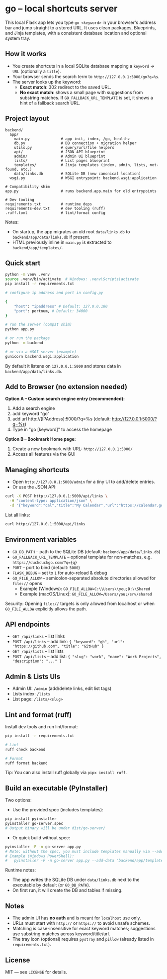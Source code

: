 # go – local shortcuts server

This local Flask app lets you type `go <keyword>` in your browser's address bar and jump straight to a stored URL. It uses clean packages, Blueprints, and Jinja templates, with a consistent database location and optional system tray.

## How it works

- You create shortcuts in a local SQLite database mapping a `keyword` → `URL` (optionally a `title`).
- Your browser sends the search term to `http://127.0.0.1:5000/go?q=%s`.
- The server looks up the keyword:
  - **Exact match**: 302 redirect to the saved URL.
  - **No exact match**: shows a small page with suggestions from substring matches. If `GO_FALLBACK_URL_TEMPLATE` is set, it shows a hint of a fallback search URL.

## Project layout

```
backend/
  app/
    main.py              # app init, index, /go, healthz
    db.py                # DB connection + migration helper
    utils.py             # query/url/file helpers
    api/                 # JSON API blueprint
    admin/               # Admin UI blueprint
    lists/               # List pages blueprint
    templates/           # Jinja templates (index, admin, lists, not-found, etc.)
    data/links.db        # SQLite DB (new canonical location)
  wsgi.py                # WSGI entrypoint: backend.wsgi:application

# Compatibility shim
app.py                   # runs backend.app.main for old entrypoints

# Dev tooling
requirements.txt         # runtime deps
requirements-dev.txt     # dev tooling (ruff)
.ruff.toml               # lint/format config
```

Notes:
- On startup, the app migrates an old root `data/links.db` to `backend/app/data/links.db` if present.
- HTML previously inline in `main.py` is extracted to `backend/app/templates/`.

## Quick start

```bash
python -m venv .venv
source .venv/bin/activate  # Windows: .venv\Scripts\activate
pip install -r requirements.txt

# configure ip address and port in config.py

{
    "host": "ipaddress" # Default: 127.0.0.100
    "port": portnum, # Default: 34000
}

# run the server (compat shim)
python app.py

# or run the package
python -m backend

# or via a WSGI server (example)
gunicorn backend.wsgi:application
```

By default it listens on `127.0.0.1:5000` and stores data in `backend/app/data/links.db`.

## Add to Browser (no extension needed)

**Option A – Custom search engine entry (recommended):**

1. Add a search engine
2. add keyword "go"
3. add url http://[IPAddress]:5000/?q=%s (default: http://127.0.0.1:5000/?q=%s)
4. Type in "go [keyword]" to access the homepage

**Option B – Bookmark Home page:**

1. Create a new bookmark with URL: `http://127.0.0.1:5000/`
2. Access all features via the GUI

## Managing shortcuts

- Open `http://127.0.0.1:5000/admin` for a tiny UI to add/delete entries.
- Or use the JSON API:

```bash
curl -X POST http://127.0.0.1:5000/api/links \
  -H "content-type: application/json" \
  -d '{"keyword":"cal","title":"My Calendar","url":"https://calendar.google.com"}'
```

List all links:

```bash
curl http://127.0.0.1:5000/api/links
```

## Environment variables

- `GO_DB_PATH` – path to the SQLite DB (default: `backend/app/data/links.db`)
- `GO_FALLBACK_URL_TEMPLATE` – optional template for non-matches, e.g. `https://duckduckgo.com/?q={q}`
- `PORT` – port to bind (default: `5000`)
- `FLASK_DEBUG` – set to `1` for auto-reload & debug
- `GO_FILE_ALLOW` – semicolon-separated absolute directories allowed for `file://` opens
  - Example (Windows): `GO_FILE_ALLOW=C:\\Users\\you;D:\\Shared`
  - Example (macOS/Linux): `GO_FILE_ALLOW=/Users/you;/srv/shared`

Security: Opening `file://` targets is only allowed from localhost or when `GO_FILE_ALLOW` explicitly allows the path.

## API endpoints

- `GET /api/links` – list links
- `POST /api/links` – add link: `{ "keyword": "gh", "url": "https://github.com", "title": "GitHub" }`
- `GET /api/lists` – list lists
- `POST /api/lists` – add list: `{ "slug": "work", "name": "Work Projects", "description": "..." }`

## Admin & Lists UIs

- Admin UI: `/admin` (add/delete links, edit list tags)
- Lists index: `/lists`
- List page: `/lists/<slug>`

## Lint and format (ruff)

Install dev tools and run lint/format:

```bash
pip install -r requirements.txt

# Lint
ruff check backend

# Format
ruff format backend
```

Tip: You can also install ruff globally via `pipx install ruff`.

## Build an executable (PyInstaller)

Two options:

- Use the provided spec (includes templates):

```bash
pip install pyinstaller
pyinstaller go-server.spec
# Output binary will be under dist/go-server/
```

- Or quick build without spec:

```bash
pyinstaller -F -n go-server app.py 
# Note: without the spec, you must include templates manually via --add-data.
# Example (Windows PowerShell):
#   pyinstaller -F -n go-server app.py --add-data "backend/app/templates;backend/app/templates"
```

Runtime notes:
- The app writes the SQLite DB under `data/links.db` next to the executable by default (or `GO_DB_PATH`).
- On first run, it will create the DB and tables if missing.

## Notes

- The admin UI has **no auth** and is meant for `localhost` use only.
- URLs must start with `http://` or `https://` to avoid unsafe schemes.
- Matching is case-insensitive for exact keyword matches; suggestions use substring matches across keyword/title/url.
- The tray icon (optional) requires `pystray` and `pillow` (already listed in `requirements.txt`).

## License

MIT — see `LICENSE` for details.
